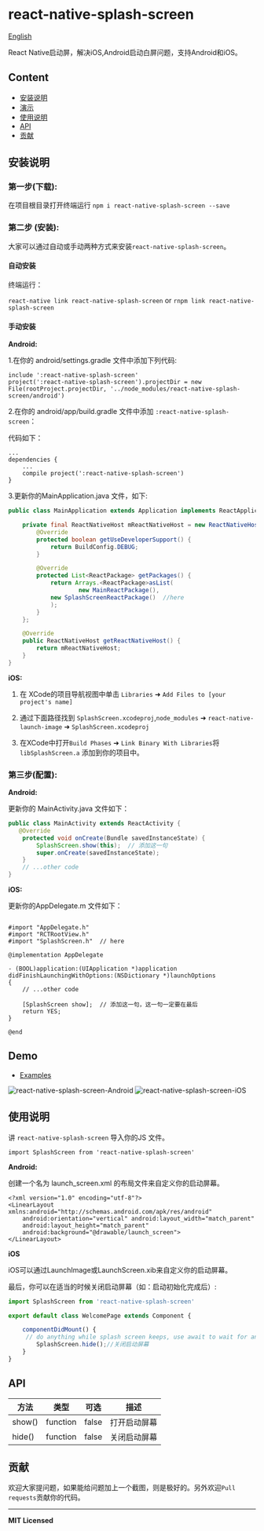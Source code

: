 # react-native-splash-screen

[English](README.md)

React Native启动屏，解决iOS,Android启动白屏问题，支持Android和iOS。

## Content

- [安装说明](#安装说明)
- [演示](#演示)
- [使用说明](#使用说明)
- [API](#api)
- [贡献](#贡献)

## 安装说明

### 第一步(下载):
在项目根目录打开终端运行 `npm i react-native-splash-screen --save`

### 第二步 (安装):

大家可以通过自动或手动两种方式来安装`react-native-splash-screen`。


#### 自动安装

终端运行：


`react-native link react-native-splash-screen` or `rnpm link react-native-splash-screen`

####  手动安装

**Android:**

1.在你的 android/settings.gradle 文件中添加下列代码:
```
include ':react-native-splash-screen'
project(':react-native-splash-screen').projectDir = new File(rootProject.projectDir, '../node_modules/react-native-splash-screen/android')
```

2.在你的 android/app/build.gradle 文件中添加 `:react-native-splash-screen`：

代码如下：

```
...
dependencies {
    ...
    compile project(':react-native-splash-screen')
}
```

3.更新你的MainApplication.java 文件，如下:

```java
public class MainApplication extends Application implements ReactApplication {

    private final ReactNativeHost mReactNativeHost = new ReactNativeHost(this) {
        @Override
        protected boolean getUseDeveloperSupport() {
            return BuildConfig.DEBUG;
        }

        @Override
        protected List<ReactPackage> getPackages() {
            return Arrays.<ReactPackage>asList(
                    new MainReactPackage(),
            new SplashScreenReactPackage()  //here
            );
        }
    };

    @Override
    public ReactNativeHost getReactNativeHost() {
        return mReactNativeHost;
    }
}
```

**iOS:**

1. 在 XCode的项目导航视图中单击 `Libraries` ➜ `Add Files to [your project's name]`
2. 通过下面路径找到 `SplashScreen.xcodeproj`,`node_modules` ➜ `react-native-launch-image`  ➜ `SplashScreen.xcodeproj`

3.  在XCode中打开`Build Phases` ➜ `Link Binary With Libraries`将`libSplashScreen.a` 添加到你的项目中。



### 第三步(配置):

**Android:**

更新你的 MainActivity.java 文件如下：
```java
public class MainActivity extends ReactActivity {
   @Override
    protected void onCreate(Bundle savedInstanceState) {
        SplashScreen.show(this);  // 添加这一句
        super.onCreate(savedInstanceState);
    }
    // ...other code
}
```

**iOS:**

更新你的AppDelegate.m 文件如下：


```obj-c

#import "AppDelegate.h"
#import "RCTRootView.h"
#import "SplashScreen.h"  // here

@implementation AppDelegate

- (BOOL)application:(UIApplication *)application didFinishLaunchingWithOptions:(NSDictionary *)launchOptions
{
    // ...other code

    [SplashScreen show];  // 添加这一句，这一句一定要在最后
    return YES;
}

@end

```

## Demo
* [Examples](https://github.com/crazycodeboy/react-native-splash-screen/tree/master/examples)

![react-native-splash-screen-Android](https://raw.githubusercontent.com/crazycodeboy/react-native-splash-screen/master/examples/Screenshots/react-native-splash-screen-Android.gif)
![react-native-splash-screen-iOS](https://raw.githubusercontent.com/crazycodeboy/react-native-splash-screen/master/examples/Screenshots/react-native-splash-screen-iOS.gif)

## 使用说明

讲 `react-native-splash-screen` 导入你的JS 文件。


`import SplashScreen from 'react-native-splash-screen'`

**Android:**

创建一个名为 launch_screen.xml 的布局文件来自定义你的启动屏幕。

```
<?xml version="1.0" encoding="utf-8"?>
<LinearLayout xmlns:android="http://schemas.android.com/apk/res/android"
    android:orientation="vertical" android:layout_width="match_parent"
    android:layout_height="match_parent"
    android:background="@drawable/launch_screen">
</LinearLayout>
```

**iOS**

iOS可以通过LaunchImage或LaunchScreen.xib来自定义你的启动屏幕。

最后，你可以在适当的时候关闭启动屏幕（如：启动初始化完成后）:

```JavaScript
import SplashScreen from 'react-native-splash-screen'

export default class WelcomePage extends Component {

    componentDidMount() {
	 // do anything while splash screen keeps, use await to wait for an async task.
        SplashScreen.hide();//关闭启动屏幕
    }
}
```

## API


方法            | 类型     | 可选 | 描述
----------------- | -------- | -------- | -----------
show()   | function | false | 打开启动屏幕
hide() |  function  | false  |  关闭启动屏幕

## 贡献

欢迎大家提问题，如果能给问题加上一个截图，则是极好的。另外欢迎`Pull requests`贡献你的代码。

---

**MIT Licensed**
